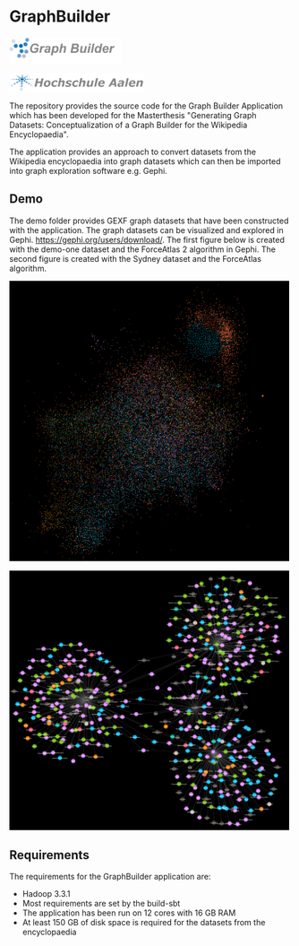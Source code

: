 # GraphBuilder

<img src="demo/images/graph-builder.png" width="200"/>  <br />

<img src="demo/images/Logo_HSAA.png" width="240"/> 

The repository provides the source code for the Graph Builder Application which has been developed for the Masterthesis "Generating Graph Datasets: Conceptualization of a Graph Builder for the Wikipedia Encyclopaedia". 

The application provides an approach to convert datasets from the Wikipedia encyclopaedia into graph datasets which can then be imported into graph exploration software e.g. Gephi. 

## Demo

The demo folder provides GEXF graph datasets that have been constructed with the application. The graph datasets can be visualized and explored in Gephi. https://gephi.org/users/download/. The first figure below is created with the demo-one dataset and the ForceAtlas 2 algorithm in Gephi. The second figure is created with the Sydney dataset and the ForceAtlas algorithm. 


<img src="demo/images/main.png?raw=true" width="500"/>  <br />

<img src="demo/images/export.png?raw=true" width="500"/>


## Requirements 

The requirements for the GraphBuilder application are:

* Hadoop 3.3.1 
* Most requirements are set by the build-sbt
* The application has been run on 12 cores with 16 GB RAM
* At least 150 GB of disk space is required for the datasets from the encyclopaedia
